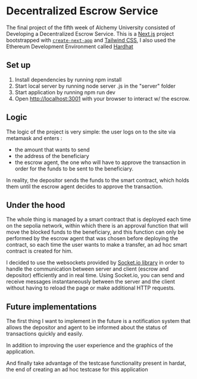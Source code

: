 # Decentralized Escrow Service
The final project of the fifth week of Alchemy University consisted of Developing a Decentralized Escrow Service.
This is a [Next.js](https://nextjs.org/) project bootstrapped with [`create-next-app`](https://github.com/vercel/next.js/tree/canary/packages/create-next-app) and [Tailwind CSS](https://tailwindcss.com), I also used the Ethereum Development Environment called [Hardhat](https://hardhat.org/)

## Set up
1. Install dependencies by running npm install
2. Start local server by running node server .js in the "server" folder
3. Start application by running npm run dev
4. Open [http://localhost:3001](http://localhost:3001) with your browser to interact w/ the escrow.

## Logic
The logic of the project is very simple: the user logs on to the site via metamask and enters : 
- the amount that wants to send
- the address of the beneficiary
- the escrow agent, the one who will have to approve the transaction in order for the funds to be sent to the beneficiary.

In reality, the depositor sends the funds to the smart contract, which holds them until the escrow agent decides to approve the transaction.

 ## Under the hood
The whole thing is managed by a smart contract that is deployed each time on the sepolia network, within which there is an approval function that will move the blocked funds to the beneficiary, and this function can only be performed by the escrow agent that was chosen before deploying the contract, so each time the user wants to make a transfer, an ad hoc smart contract is created for him.

I decided to use the websockets provided by [Socket.io library](https://socket.io) in order to handle the communication between server and client (escrow and depositor) efficiently and in real time. Using Socket.io, you can send and receive messages instantaneously between the server and the client without having to reload the page or make additional HTTP requests.

## Future implementations
The first thing I want to implement in the future is a notification system that allows the depositor and agent to be informed about the status of transactions quickly and easily.

In addition to improving the user experience and the graphics of the application.


And finally take advantage of the testcase functionality present in hardat, the end of creating an ad hoc testcase for this application